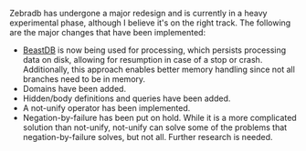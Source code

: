 Zebradb has undergone a major redesign and is currently in a heavy experimental phase, although I believe it's on the right track. The following are the major changes that have been implemented:

  * <a href="https://github.com/fsvieira/beastdb" target="_blank">BeastDB</a> is now being used for processing, which persists processing data on disk, allowing for resumption in case of a stop or crash. Additionally, this approach enables better memory handling since not all branches need to be in memory.
  * Domains have been added.
  * Hidden/body definitions and queries have been added.
  * A not-unify operator has been implemented.
  * Negation-by-failure has been put on hold. While it is a more complicated solution than not-unify, not-unify can solve some of the problems that negation-by-failure solves, but not all. Further research is needed.